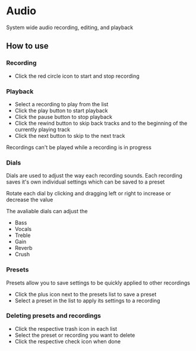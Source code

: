 # Audio
System wide audio recording, editing, and playback

## How to use
### Recording
- Click the red circle icon to start and stop recording
### Playback
- Select a recording to play from the list
- Click the play button to start playback
- Click the pause button to stop playback
- Click the rewind button to skip back tracks and to the beginning of the currently playing track
- Click the next button to skip to the next track

Recordings can't be played while a recording is in progress
### Dials
Dials are used to adjust the way each recording sounds. Each recording saves it's own individual settings which can be saved to a preset

Rotate each dial by clicking and dragging left or right to increase or decrease the value

The avaliable dials can adjust the
- Bass
- Vocals
- Treble
- Gain
- Reverb
- Crush
### Presets
Presets allow you to save settings to be quickly applied to other recordings
- Click the plus icon next to the presets list to save a preset
- Select a preset in the list to apply its settings to a recording
### Deleting presets and recordings
- Click the respective trash icon in each list
- Select the preset or recording you want to delete
- Click the respective check icon when done